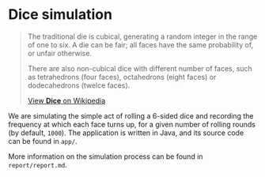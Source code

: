 
# Dice simulation

> The traditional die is cubical, generating a random integer in the
> range of one to six. A die can be fair; all faces have the same
> probability of, or unfair otherwise.
>
> There are also non-cubical dice with different number of faces,
> such as tetrahedrons (four faces), octahedrons (eight faces) or
> dodecahedrons (twelce faces).
>
> [View **Dice** on Wikipedia](https://en.wikipedia.org/wiki/Dice)

We are simulating the simple act of rolling a 6-sided dice
and recording the frequency at which each face turns up, for a
given number of rolling rounds (by default, `1000`). The application
is written in Java, and its source code can be found in `app/`.

More information on the simulation process can be found in
`report/report.md`.
